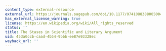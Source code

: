 ```yaml
---
content_type: external-resource
external_url: https://journals.sagepub.com/doi/10.1177/0741088388005004002
has_external_license_warning: true
license: https://en.wikipedia.org/wiki/All_rights_reserved
status: ''
title: The Stases in Scientific and Literary Argument
uid: 453a0ccb-caad-4b54-9bbb-ee87e93328ec
wayback_url: ''
---
```

